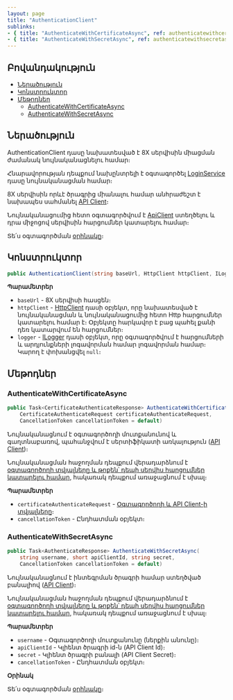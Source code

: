 ```yaml
---
layout: page
title: "AuthenticationClient" 
sublinks:
- { title: "AuthenticateWithCertificateAsync", ref: authenticatewithcertificateasync }
- { title: "AuthenticateWithSecretAsync", ref: authenticatewithsecretasync }
---
```


## Բովանդակություն

- [Ներածություն](#ներածություն)
- [Կոնստրուկտոր](#կոնստրուկտոր)
- [Մեթոդներ](#մեթոդներ)
  - [AuthenticateWithCertificateAsync](#authenticatewithcertificateasync)
  - [AuthenticateWithSecretAsync](#authenticatewithsecretasync)

## Ներածություն

AuthenticationClient դասը նախատեսված է 8X սերվիսին միացման ժամանակ նույնականացնելու համար։ 

Հնարավորության դեպքում նախընտրելի է օգտագործել [LoginService](LoginService.md) դասը նույնականացման համար։

8X սերվիսին որևէ ծրագրից միանալու համար անհրաժեշտ է նախապես սահմանել [API Client](../api_client.md)։

Նույնականացումից հետո օգտագործվում է [ApiClient](../types/ApiClient.md) ստեղծելու և դրա միջոցով սերվիսին հարցումներ կատարելու համար։

Տե՛ս օգտագործման [օրինակը](../examples/AuthenticationClient.md)։

## Կոնստրուկտոր

```c#
public AuthenticationClient(string baseUrl, HttpClient httpClient, ILogger logger)
```

**Պարամետրեր**

* `baseUrl` - 8X սերվիսի հասցեն։
* `httpClient` - [HttpClient](https://learn.microsoft.com/en-us/dotnet/api/system.net.http.httpclient) դասի օբյեկտ, որը նախատեսված է նույնականացման և նույնականացումից հետո Http հարցումներ կատարելու համար է։
  Օբյեկտը հարկավոր է բաց պահել քանի դեռ կատարվում են հարցումներ։
* `logger` - [ILogger](https://learn.microsoft.com/en-us/dotnet/api/microsoft.extensions.logging.ilogger) դասի օբյեկտ, որը օգտագործվում է հարցումների և արդյունքների լոգավորման համար լոգավորման համար։  
  Կարող է փոխանցվել `null`։

## Մեթոդներ

### AuthenticateWithCertificateAsync

```c#
public Task<CertificateAuthenticateResponse> AuthenticateWithCertificateAsync(
    CertificateAuthenticateRequest certificateAuthenticateRequest, 
    CancellationToken cancellationToken = default)
```

Նույնականացնում է օգտագործողի մուտքանունով և գաղտնաբառով, պահանջվում է սերտիֆիկատի առկայություն ([API Client](../api_client.md))։

Նույնականացման հաջողման դեպքում վերադարձնում է [օգտագործողի տվյալները և թոքեն՝ դեպի սերվիս հարցումներ կատարելու համար](../types/CertificateAuthenticateResponse.md), հակառակ դեպքում առաջացնում է սխալ։

**Պարամետրեր**

* `certificateAuthenticateRequest` - [Օգտագործողի և API Client-ի տվյալները](../types/CertificateAuthenticateRequest.md)։
* `cancellationToken` - Ընդհատման օբյեկտ։

### AuthenticateWithSecretAsync

```c#
public Task<AuthenticateResponse> AuthenticateWithSecretAsync(
    string username, short apiClientId, string secret, 
    CancellationToken cancellationToken = default)
```

Նույնականացնում է ինտեգրման ծրագրի համար ստեղծված բանալիով ([API Client](../api_client.md))։

Նույնականացման հաջողման դեպքում վերադարձնում է [օգտագործողի տվյալները և թոքեն՝ դեպի սերվիս հարցումներ կատարելու համար](../types/AuthenticateResponse.md), հակառակ դեպքում առաջացնում է սխալ։

**Պարամետրեր**

* `username` - Օգտագործողի մուտքանունը (ներքին անունը)։
* `apiClientId` - Կլիենտ ծրագրի id-ն (API Client Id)։
* `secret` - Կլիենտ ծրագրի բանալի (API Client Secret)։
* `cancellationToken` - Ընդհատման օբյեկտ։

**Օրինակ**

Տե՛ս օգտագործման [օրինակը](../examples/AuthenticationClient.md)։

